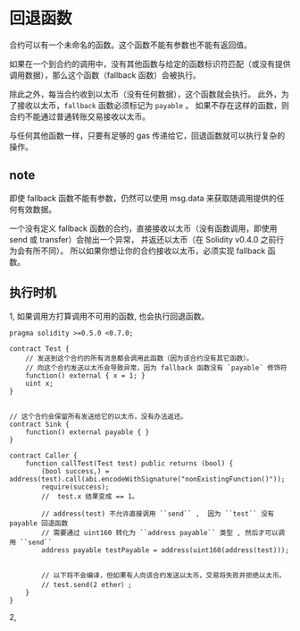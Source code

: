 # 回退函数
合约可以有一个未命名的函数。这个函数不能有参数也不能有返回值。 

如果在一个到合约的调用中，没有其他函数与给定的函数标识符匹配（或没有提供调用数据），那么这个函数（fallback 函数）会被执行。

除此之外，每当合约收到以太币（没有任何数据），这个函数就会执行。
此外，为了接收以太币，`fallback` 函数必须标记为 `payable` 。 如果不存在这样的函数，则合约不能通过普通转账交易接收以太币。

与任何其他函数一样，只要有足够的 gas 传递给它，回退函数就可以执行复杂的操作。

## note
即使 fallback 函数不能有参数，仍然可以使用 msg.data 来获取随调用提供的任何有效数据。

一个没有定义 fallback 函数的合约，直接接收以太币（没有函数调用，即使用 send 或 transfer）会抛出一个异常， 并返还以太币（在 Solidity v0.4.0 之前行为会有所不同）。
所以如果你想让你的合约接收以太币，必须实现 fallback 函数。

## 执行时机
1, 如果调用方打算调用不可用的函数, 也会执行回退函数。
```
pragma solidity >=0.5.0 <0.7.0;

contract Test {
    // 发送到这个合约的所有消息都会调用此函数（因为该合约没有其它函数）。
    // 向这个合约发送以太币会导致异常，因为 fallback 函数没有 `payable` 修饰符
    function() external { x = 1; }
    uint x;
}


// 这个合约会保留所有发送给它的以太币，没有办法返还。
contract Sink {
    function() external payable { }
}

contract Caller {
    function callTest(Test test) public returns (bool) {
        (bool success,) = address(test).call(abi.encodeWithSignature("nonExistingFunction()"));
        require(success);
        //  test.x 结果变成 == 1。

        // address(test) 不允许直接调用 ``send`` ,  因为 ``test`` 没有 payable 回退函数
        // 需要通过 uint160 转化为 ``address payable`` 类型 , 然后才可以调用 ``send``
        address payable testPayable = address(uint160(address(test)));


        // 以下将不会编译，但如果有人向该合约发送以太币，交易将失败并拒绝以太币。
        // test.send(2 ether）;
    }
}
```
2,